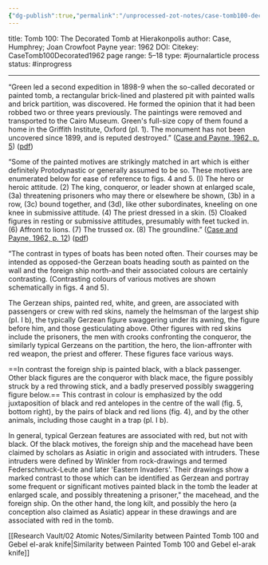```yaml
---
{"dg-publish":true,"permalink":"/unprocessed-zot-notes/case-tomb100-decorated1962/"}
---
```



title: Tomb 100: The Decorated Tomb at Hierakonpolis
author: Case, Humphrey; Joan Crowfoot Payne
year: 1962
DOI: 
Citekey: CaseTomb100Decorated1962
page range: 5–18
type: #journalarticle
process status: #inprogress  
_ _ _

“Green led a second expedition in 1898-9 when the so-called decorated or painted tomb, a rectangular brick-lined and plastered pit with painted walls and brick partition, was discovered. He formed the opinion that it had been robbed two or three years previously. The paintings were removed and transported to the Cairo Museum. Green's full-size copy of them found a home in the Griffith Institute, Oxford (pI. 1). The monument has not been uncovered since 1899, and is reputed destroyed.” ([Case and Payne, 1962, p. 5](zotero://select/library/items/MNAF7ZFG)) ([pdf](zotero://open-pdf/library/items/FVM5PZ2D?page=1&annotation=AV2TCFVX))

“Some of the painted motives are strikingly matched in art which is either definitely Protodynastic or generally assumed to be so. These motives are enumerated below for ease of reference to figs. 4 and 5. (I) The hero or heroic attitude. (2) The king, conqueror, or leader shown at enlarged scale, (3a) threatening prisoners who may there or elsewhere be shown, (3b) in a row, (3c) bound together, and (3d), like other subordinates, kneeling on one knee in submissive attitude. (4) The priest dressed in a skin. (5) Cloaked figures in resting or submissive attitudes, presumably with feet tucked in. (6) Affront to lions. (7) The trussed ox. (8) The groundline.” ([Case and Payne, 1962, p. 12](zotero://select/library/items/MNAF7ZFG)) ([pdf](zotero://open-pdf/library/items/FVM5PZ2D?page=8&annotation=CGWRVJXA))

“The contrast in types of boats has been noted often. Their courses may be intended as opposed-the Gerzean boats heading south as painted on the wall and the foreign ship north-and their associated colours are certainly contrasting. (Contrasting colours of various motives are shown schematically in figs. 4 and 5). 

The Gerzean ships, painted red, white, and green, are associated with passengers or crew with red skins, namely the helmsman of the largest ship (pI. I b), the typically Gerzean figure swaggering under its awning, the figure before him, and those gesticulating above. Other figures with red skins include the prisoners, the men with crooks confronting the conqueror, the similarly typical Gerzeans on the partition, the hero, the lion-affronter with red weapon, the priest and offerer. These figures face various ways. 

==In contrast the foreign ship is painted black, with a black passenger. Other black figures are the conqueror with black mace, the figure possibly struck by a red throwing stick, and a badly preserved possibly swaggering figure below.== This contrast in colour is emphasized by the odd juxtaposition of black and red antelopes in the centre of the wall (fig. 5, bottom right), by the pairs of black and red lions (fig. 4), and by the other animals, including those caught in a trap (pl. I b). 

In general, typical Gerzean features are associated with red, but not with black. Of the black motives, the foreign ship and the macehead have been claimed by scholars as Asiatic in origin and associated with intruders. These intruders were defined by Winkler from rock-drawings and termed Federschmuck-Leute and later 'Eastern Invaders'. Their drawings show a marked contrast to those which can be identified as Gerzean and portray some frequent or significant motives painted black in the tomb the leader at enlarged scale, and possibly threatening a prisoner," the macehead, and the foreign ship. On the other hand, the long kilt, and possibly the hero (a conception also claimed as Asiatic) appear in these drawings and are associated with red in the tomb. 

[[Research Vault/02 Atomic Notes/Similarity between Painted Tomb 100 and Gebel el-arak knife\|Similarity between Painted Tomb 100 and Gebel el-arak knife]]